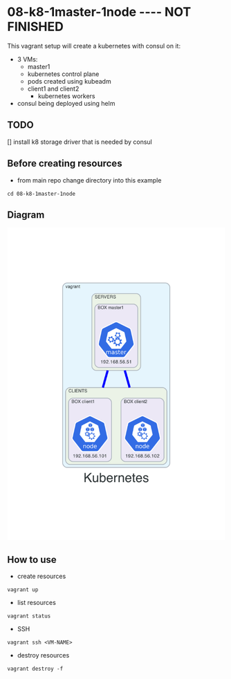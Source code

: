 # 08-k8-1master-1node ---- NOT FINISHED
This vagrant setup will create a kubernetes with consul on it:
- 3 VMs:
  - master1
   - kubernetes control plane
   - pods created using kubeadm
  - client1 and client2
    - kubernetes workers
- consul being deployed using helm

## TODO
[] install k8 storage driver that is needed by consul



## Before creating resources
- from main repo change directory into this example
```
cd 08-k8-1master-1node
```

## Diagram
![](./diagram/diagram.png)


## How to use
- create resources
```
vagrant up
```

- list resources
```
vagrant status
```

- SSH
```
vagrant ssh <VM-NAME>
```

- destroy resources
```
vagrant destroy -f
```


